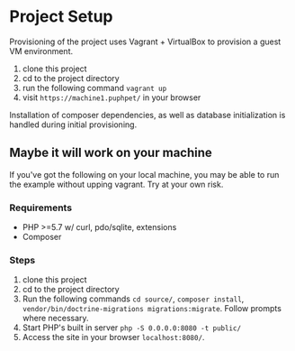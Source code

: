 # Project Setup
Provisioning of the project uses Vagrant + VirtualBox to provision a guest VM environment.

  1. clone this project
  1. cd to the project directory
  2. run the following command `vagrant up`
  3. visit `https://machine1.puphpet/` in your browser

Installation of composer dependencies, as well as database initialization is handled during initial provisioning.

## Maybe it will work on your machine
If you've got the following on your local machine, you may be able to run the example without upping vagrant. Try at your own risk.

### Requirements
  
  * PHP >=5.7 w/ curl, pdo/sqlite, extensions
  * Composer

### Steps

  1. clone this project
  2. cd to the project directory
  3. Run the following commands `cd source/`, `composer install`, `vendor/bin/doctrine-migrations migrations:migrate`. Follow prompts where necessary.
  4. Start PHP's built in server `php -S 0.0.0.0:8080 -t public/`
  5. Access the site in your browser `localhost:8080/`.
  
